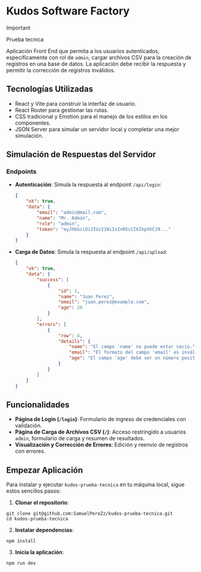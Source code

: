 # Kudos Software Factory

> [!IMPORTANT]
> Prueba tecnica

Aplicación Front End que permita a los usuarios autenticados, específicamente con rol de `admin`, cargar archivos CSV para la creación de registros en una base de datos. La aplicación debe recibir la respuesta y permitir la corrección de registros inválidos.

## Tecnologías Utilizadas

- React y Vite para construir la interfaz de usuario.
- React Router para gestionar las rutas.
- CSS tradicional y Emotion para el manejo de los estilos en los componentes.
- JSON Server para simular un servidor local y completar una mejor simulación.

## Simulación de Respuestas del Servidor

### Endpoints

- **Autenticación**: Simula la respuesta al endpoint `/api/login`:

    ```json
    {
        "ok": true,
        "data": {
            "email": "admin@mail.com",
            "name": "Mr. Admin",
            "role": "admin",
            "token": "eyJhbGciOiJIUzI1NiIsInR5cCI6IkpXVCJ9..."
        }
    }
    ```

- **Carga de Datos**: Simula la respuesta al endpoint `/api/upload`:

    ```json
    {
        "ok": true,
        "data": {
            "success": [
                {
                    "id": 1,
                    "name": "Juan Perez",
                    "email": "juan.perez@example.com",
                    "age": 28
                }
            ],
            "errors": [
                {
                    "row": 4,
                    "details": {
                        "name": "El campo 'name' no puede estar vacío.",
                        "email": "El formato del campo 'email' es inválido.",
                        "age": "El campo 'age' debe ser un número positivo."
                    }
                }
            ]
        }
    }
    ```

## Funcionalidades

- **Página de Login (`/login`)**: Formulario de ingreso de credenciales con validación.
- **Página de Carga de Archivos CSV (`/`)**: Acceso restringido a usuarios `admin`, formulario de carga y resumen de resultados.
- **Visualización y Corrección de Errores**: Edición y reenvío de registros con errores.

## Empezar Aplicación

Para instalar y ejecutar `kudos-prueba-tecnica` en tu máquina local, sigue estos sencillos pasos:

1. **Clonar el repositorio**:

  ```shell
  git clone git@github.com:SamuelPereZz/kudos-prueba-tecnica.git
  cd kudos-prueba-tecnica
  ```

2. **Instalar dependencias**:
   
  ```shell
  npm install
  ```

3. **Inicia la aplicación**:

```shell
npm run dev
```
